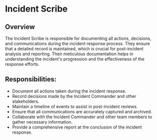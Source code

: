 # Incident Scribe

## Overview

The Incident Scribe is responsible for documenting all actions, decisions, and communications during the incident response process. They ensure that a detailed record is maintained, which is crucial for post-incident analysis and reporting. Their meticulous documentation helps in understanding the incident's progression and the effectiveness of the response efforts.

## Responsibilities:
- Document all actions taken during the incident response.
- Record decisions made by the Incident Commander and other stakeholders.
- Maintain a timeline of events to assist in post-incident reviews.
- Ensure that all communications are accurately captured and archived.
- Collaborate with the Incident Commander and other team members to gather necessary information.
- Provide a comprehensive report at the conclusion of the incident response.
